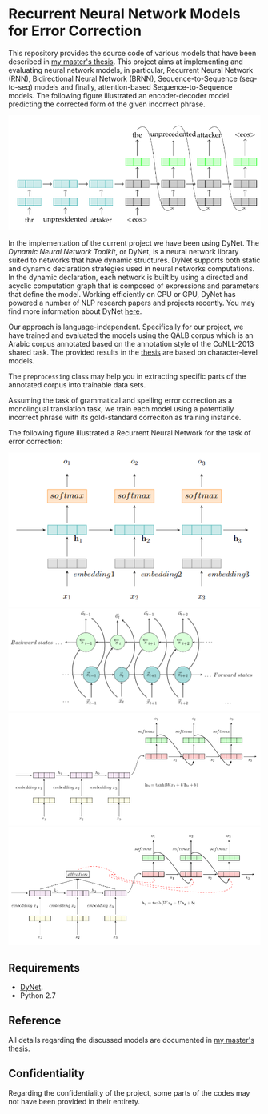 # Recurrent Neural Network Models for Error Correction

This repository provides the source code of various models that have been described in [my master's thesis](http://sinaahmadi.github.io/files/[SinaAhmadi]Masters_thesis.pdf). This project aims at implementing and evaluating neural network models, in particular, Recurrent Neural Network (RNN), Bidirectional Neural Network (BRNN), Sequence-to-Sequence (seq-to-seq) models and finally, attention-based Sequence-to-Sequence models. The following figure illustrated an encoder-decoder model predicting the corrected form of the given incorrect phrase. 

![An encoder-decoder model for error correction](imgs/encoder_decoder.png "Recurrent Neural Network" )


In the implementation of the current project we have been using DyNet. The *Dynamic Neural Network Toolkit*, or DyNet, is a neural network library suited to networks that have dynamic structures.  DyNet supports both static and dynamic declaration strategies used in neural networks computations.  In the dynamic declaration, each network is built by using a directed and acyclic computation graph that is composed of expressions and parameters that define the model. Working efficiently on CPU or GPU, DyNet has powered a number of NLP research papers and projects recently. You may find more information about DyNet [here](http://dynet.readthedocs.io/en/latest/index.html#). 

Our approach is language-independent. Specifically for our project, we have trained and evaluated the models using the QALB corpus which is an Arabic corpus annotated based on the annotation style of the CoNLL-2013 shared task. The provided results in the [ thesis](http://sinaahmadi.github.io/files/[SinaAhmadi]Masters_thesis.pdf) are based on character-level models.

The `preprocessing` class may help you in extracting specific parts of the annotated corpus into trainable data sets.

Assuming the task of grammatical and spelling error correction as a monolingual translation task, we train each model using a potentially incorrect phrase with its gold-standard correciton as training instance. 

The following figure illustrated a Recurrent Neural Network for the task of error correction: 

![RNN](imgs/RNN.png "Recurrent Neural Network")
![BRNN](imgs/BRNN.png "Bi-directional Recurrent Neural Network")
![Encoder-Decoder](imgs/encoder_decoder2.png "Encoder-decoder model")
![RNN](imgs/attention_mechanism.png "Attention mechanism in an encoder-decoder model")





## Requirements
  * [DyNet](http://dynet.readthedocs.io/en/latest/).
  * Python 2.7


## Reference
All details regarding the discussed models are documented in [my master's thesis](http://sinaahmadi.github.io/files/[SinaAhmadi]Masters_thesis.pdf).


## Confidentiality 
Regarding the confidentiality of the project, some parts of the codes may not have been provided in their entirety. 